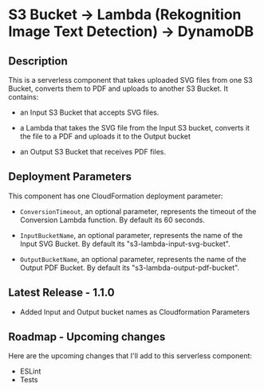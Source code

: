 
# S3 Bucket -> Lambda (Rekognition Image Text Detection) -> DynamoDB

## Description

This is a serverless component that takes uploaded SVG files from one S3 Bucket, converts them to PDF and uploads to another S3 Bucket. It contains:

- an Input S3 Bucket that accepts SVG files.

- a Lambda that takes the SVG file from the Input S3 bucket, converts it the file to a PDF and uploads it to the Output bucket

- an Output S3 Bucket that receives PDF files.

## Deployment Parameters

This component has one CloudFormation deployment parameter:

- `ConversionTimeout`, an optional parameter, represents the timeout of the Conversion Lambda function. By default its 60 seconds.

- `InputBucketName`, an optional parameter, represents the name of the Input SVG Bucket. By default its "s3-lambda-input-svg-bucket".

- `OutputBucketName`, an optional parameter, represents the name of the Output PDF Bucket. By default its "s3-lambda-output-pdf-bucket".

## Latest Release - 1.1.0

- Added Input and Output bucket names as Cloudformation Parameters

## Roadmap - Upcoming changes

Here are the upcoming changes that I'll add to this serverless component:

- ESLint
- Tests
